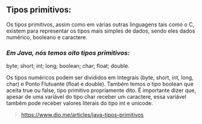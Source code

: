 ## Tipos primitivos:
Os tipos primitivos, assim como em várias outras linguagens tais como o C, existem para representar os tipos mais 
simples de dados, sendo eles dados numérico, booleano e caractere.

### *Em Java, nós temos oito tipos primitivos:*

byte;
short;
int;
long;
boolean;
char;
float;
double.

Os tipos numéricos podem ser divididos em Integrais (byte, short, int, long, char) e Ponto Flutuante (float e double).
Também temos o tipo boolean que aceita true ou false, tipo primitivo propriamente dito. É importante dizer que, apesar
de uma variável do tipo char receber um caractere, essa variável também pode receber valores literais do tipo int e 
unicode.
>https://www.dio.me/articles/java-tipos-primitivos